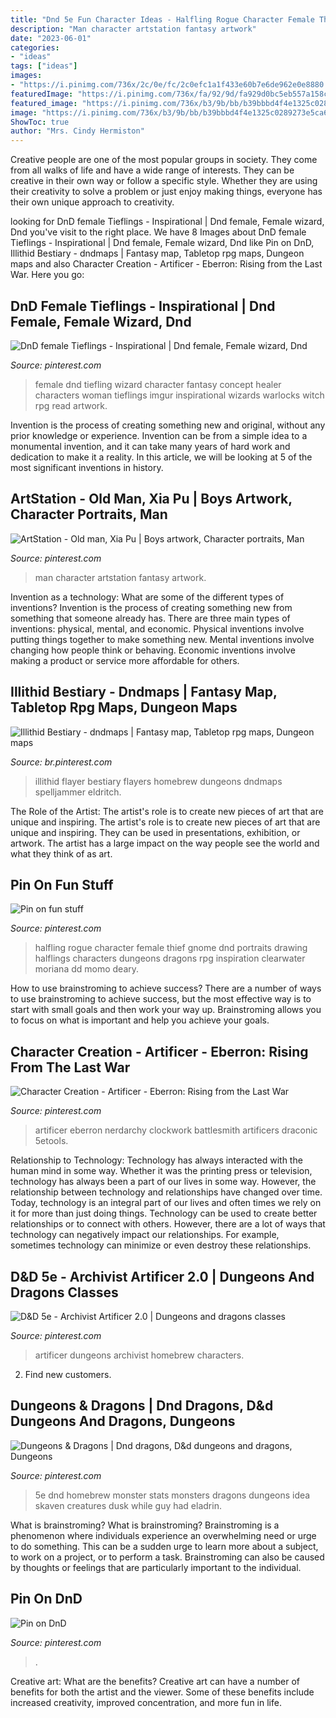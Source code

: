 ```yaml
---
title: "Dnd 5e Fun Character Ideas - Halfling Rogue Character Female Thief Gnome Dnd Portraits Drawing Halflings Characters Dungeons Dragons Rpg Inspiration Clearwater Moriana Dd Momo Deary"
description: "Man character artstation fantasy artwork"
date: "2023-06-01"
categories:
- "ideas"
tags: ["ideas"]
images:
- "https://i.pinimg.com/736x/2c/0e/fc/2c0efc1a1f433e60b7e6de962e0e8880.jpg"
featuredImage: "https://i.pinimg.com/736x/fa/92/9d/fa929d0bc5eb557a158cf2dd9078c9c5.jpg"
featured_image: "https://i.pinimg.com/736x/b3/9b/bb/b39bbbd4f4e1325c0289273e5ca6669b.jpg"
image: "https://i.pinimg.com/736x/b3/9b/bb/b39bbbd4f4e1325c0289273e5ca6669b.jpg"
ShowToc: true
author: "Mrs. Cindy Hermiston"
---
```



Creative people are one of the most popular groups in society. They come from all walks of life and have a wide range of interests. They can be creative in their own way or follow a specific style. Whether they are using their creativity to solve a problem or just enjoy making things, everyone has their own unique approach to creativity.

	

		
looking for DnD female Tieflings - Inspirational | Dnd female, Female wizard, Dnd you've visit to the right place. We have 8 Images about DnD female Tieflings - Inspirational | Dnd female, Female wizard, Dnd like Pin on DnD, Illithid Bestiary - dndmaps | Fantasy map, Tabletop rpg maps, Dungeon maps and also Character Creation - Artificer - Eberron: Rising from the Last War. Here you go:
		
    
## DnD Female Tieflings - Inspirational | Dnd Female, Female Wizard, Dnd

<img loading=lazy src="https://i.pinimg.com/736x/ea/7a/85/ea7a851ce57572ac31258a413a11b820.jpg" onerror="this.onerror=null;this.src='https://tse4.mm.bing.net/th?id=OIP.y6HiwCe74ijP_WUZRvTKBAHaOx&amp;pid=15.1';" alt="DnD female Tieflings - Inspirational | Dnd female, Female wizard, Dnd">

_Source: pinterest.com_

>female dnd tiefling wizard character fantasy concept healer characters woman tieflings imgur inspirational wizards warlocks witch rpg read artwork. 

	

Invention is the process of creating something new and original, without any prior knowledge or experience. Invention can be from a simple idea to a monumental invention, and it can take many years of hard work and dedication to make it a reality. In this article, we will be looking at 5 of the most significant inventions in history.

    
## ArtStation - Old Man, Xia Pu | Boys Artwork, Character Portraits, Man

<img loading=lazy src="https://i.pinimg.com/736x/b3/9b/bb/b39bbbd4f4e1325c0289273e5ca6669b.jpg" onerror="this.onerror=null;this.src='https://tse3.mm.bing.net/th?id=OIP.YkDLlSxLnFwaCvMjNOHsawHaKe&amp;pid=15.1';" alt="ArtStation - Old man, Xia Pu | Boys artwork, Character portraits, Man">

_Source: pinterest.com_

>man character artstation fantasy artwork. 

	

Invention as a technology: What are some of the different types of inventions?
Invention is the process of creating something new from something that someone already has. There are three main types of inventions: physical, mental, and economic. Physical inventions involve putting things together to make something new. Mental inventions involve changing how people think or behaving. Economic inventions involve making a product or service more affordable for others.

    
## Illithid Bestiary - Dndmaps | Fantasy Map, Tabletop Rpg Maps, Dungeon Maps

<img loading=lazy src="https://i.pinimg.com/736x/73/cd/b6/73cdb68105ce4923b564ace5b3fddb76.jpg" onerror="this.onerror=null;this.src='https://tse4.mm.bing.net/th?id=OIP.wC30wF3mfIhaHkXhWW99swHaJl&amp;pid=15.1';" alt="Illithid Bestiary - dndmaps | Fantasy map, Tabletop rpg maps, Dungeon maps">

_Source: br.pinterest.com_

>illithid flayer bestiary flayers homebrew dungeons dndmaps spelljammer eldritch. 

	

The Role of the Artist: The artist's role is to create new pieces of art that are unique and inspiring.
The artist's role is to create new pieces of art that are unique and inspiring. They can be used in presentations, exhibition, or artwork. The artist has a large impact on the way people see the world and what they think of as art.

    
## Pin On Fun Stuff

<img loading=lazy src="https://i.pinimg.com/736x/7e/f7/53/7ef753348b2a515d0f1a17ad5f9918bd.jpg" onerror="this.onerror=null;this.src='https://tse4.mm.bing.net/th?id=OIP.TJ3PZIYHp-Yf8WNbXk0ADQAAAA&amp;pid=15.1';" alt="Pin on fun stuff">

_Source: pinterest.com_

>halfling rogue character female thief gnome dnd portraits drawing halflings characters dungeons dragons rpg inspiration clearwater moriana dd momo deary. 

	

How to use brainstroming to achieve success?
There are a number of ways to use brainstroming to achieve success, but the most effective way is to start with small goals and then work your way up. Brainstroming allows you to focus on what is important and help you achieve your goals.

    
## Character Creation - Artificer - Eberron: Rising From The Last War

<img loading=lazy src="https://i.pinimg.com/736x/fa/92/9d/fa929d0bc5eb557a158cf2dd9078c9c5.jpg" onerror="this.onerror=null;this.src='https://tse4.mm.bing.net/th?id=OIP.7ieRJ6J_LVTcYvA7EQlr-wHaJ_&amp;pid=15.1';" alt="Character Creation - Artificer - Eberron: Rising from the Last War">

_Source: pinterest.com_

>artificer eberron nerdarchy clockwork battlesmith artificers draconic 5etools. 

	

Relationship to Technology:
Technology has always interacted with the human mind in some way. Whether it was the printing press or television, technology has always been a part of our lives in some way. However, the relationship between technology and relationships have changed over time. 
Today, technology is an integral part of our lives and often times we rely on it for more than just doing things. Technology can be used to create better relationships or to connect with others. However, there are a lot of ways that technology can negatively impact our relationships. For example, sometimes technology can minimize or even destroy these relationships.

    
## D&amp;D 5e - Archivist Artificer 2.0 | Dungeons And Dragons Classes

<img loading=lazy src="https://i.pinimg.com/736x/f4/cf/ac/f4cfacdaeb415d600bf57eb10167a3fe.jpg" onerror="this.onerror=null;this.src='https://tse3.mm.bing.net/th?id=OIP.tVraSX72WHvpxXYtesiIXQHaJl&amp;pid=15.1';" alt="D&amp;D 5e - Archivist Artificer 2.0 | Dungeons and dragons classes">

_Source: pinterest.com_

>artificer dungeons archivist homebrew characters. 

	

2. Find new customers.

    
## Dungeons &amp; Dragons | Dnd Dragons, D&amp;d Dungeons And Dragons, Dungeons

<img loading=lazy src="https://i.pinimg.com/736x/72/f5/7f/72f57f4857d8c05b7dfa8366ec1a8e09.jpg" onerror="this.onerror=null;this.src='https://tse4.mm.bing.net/th?id=OIP.q7Vy68_OeaSh9Img_VBgiQHaJl&amp;pid=15.1';" alt="Dungeons &amp; Dragons | Dnd dragons, D&amp;d dungeons and dragons, Dungeons">

_Source: pinterest.com_

>5e dnd homebrew monster stats monsters dragons dungeons idea skaven creatures dusk while guy had eladrin. 

	

What is brainstroming?
What is brainstroming? Brainstroming is a phenomenon where individuals experience an overwhelming need or urge to do something. This can be a sudden urge to learn more about a subject, to work on a project, or to perform a task. Brainstroming can also be caused by thoughts or feelings that are particularly important to the individual.

    
## Pin On DnD

<img loading=lazy src="https://i.pinimg.com/736x/2c/0e/fc/2c0efc1a1f433e60b7e6de962e0e8880.jpg" onerror="this.onerror=null;this.src='https://tse3.mm.bing.net/th?id=OIP._OSwxDAVuHLgelB3e6o5EwHaJ3&amp;pid=15.1';" alt="Pin on DnD">

_Source: pinterest.com_

>. 

	

Creative art: What are the benefits?
Creative art can have a number of benefits for both the artist and the viewer. Some of these benefits include increased creativity, improved concentration, and more fun in life.

